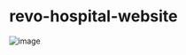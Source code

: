 #  revo-hospital-website
![image](https://user-images.githubusercontent.com/101439988/234275888-00945211-475f-485e-9e01-31b4addce62d.png)
